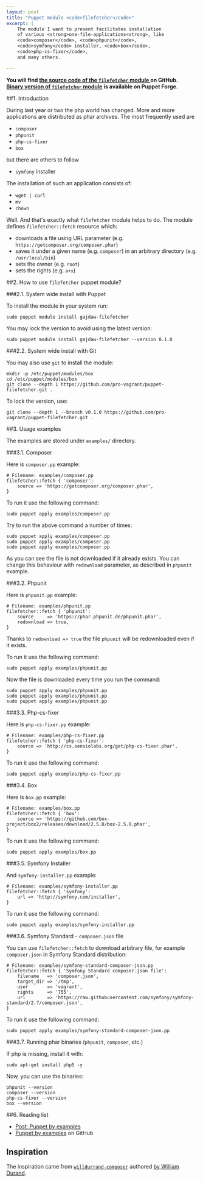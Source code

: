 ```yaml
---
layout: post
title: "Puppet module <code>filefetcher</code>"
excerpt: |
    The module I want to present facilitates installation
    of various <strong>one-file-applications<strong>, like
    <code>composer</code>, <code>phpunit</code>,
    <code>symfony</code> installer, <code>box</code>,
    <code>php-cs-fixer</code>,
    and many others.

---
```


<div class="alert alert-success text-center">
<strong>
<i class="fa fa-thumbs-o-up"></i>
You will find
<a href="https://github.com/pro-vagrant/puppet-filefetcher">the source code of the
<code>filefetcher</code> module </a> on GitHub.
</strong>
</div>

<div class="alert alert-success text-center">
<strong>
<i class="fa fa-thumbs-o-up"></i>
<a href="https://forge.puppetlabs.com/gajdaw/filefetcher">Binary version of <code>filefetcher</code> module</a>
is available on Puppet Forge.
</strong>
</div>

##1. Introduction

During last year or two the php world has changed. More and more
applications are distributed as phar archives. The most frequently used are

* `composer`
* `phpunit`
* `php-cs-fixer`
* `box`

but there are others to follow

* `symfony` installer

The installation of such an application consists of:

* `wget | curl`
* `mv`
* `chown`

Well. And that's exactly what `filefetcher` module helps to do.
The module defines `filefetcher::fetch` resource which:

* downloads a file using URL parameter (e.g. `https://getcomposer.org/composer.phar`)
* saves it under a given name (e.g. `composer`) in an arbitrary directory (e.g. `/usr/local/bin`)
* sets the owner (e.g. `root`)
* sets the rights (e.g. `a+x`)

##2. How to use `filefetcher` puppet module?

###2.1. System wide install with Puppet

To install the module in your system run:

    sudo puppet module install gajdaw-filefetcher

You may lock the version to avoid using the latest version:

    sudo puppet module install gajdaw-filefetcher --version 0.1.0

###2.2. System wide install with Git

You may also use `git` to install the module:

    mkdir -p /etc/puppet/modules/box
    cd /etc/puppet/modules/box
    git clone --depth 1 https://github.com/pro-vagrant/puppet-filefetcher.git .

To lock the version, use:

    git clone --depth 1 --branch v0.1.0 https://github.com/pro-vagrant/puppet-filefetcher.git .

##3. Usage examples

The examples are stored under `examples/` directory.

###3.1. Composer

Here is `composer.pp` example:

    # Filename: examples/composer.pp
    filefetcher::fetch { 'composer':
        source => 'https://getcomposer.org/composer.phar',
    }

To run it use the following command:

    sudo puppet apply examples/composer.pp

Try to run the above command a number of times:

    sudo puppet apply examples/composer.pp
    sudo puppet apply examples/composer.pp
    sudo puppet apply examples/composer.pp

As you can see the file is not downloaded if it already exists.
You can change this behaviour with `redownload` parameter,
as described in `phpunit` example.

###3.2. Phpunit

Here is `phpunit.pp` example:

    # Filename: examples/phpunit.pp
    filefetcher::fetch { 'phpunit':
        source     => 'https://phar.phpunit.de/phpunit.phar',
        redownload => true,
    }

Thanks to `redownload => true` the file `phpunit` will be
redownloaded even if it exists.

To run it use the following command:

    sudo puppet apply examples/phpunit.pp

Now the file is downloaded every time you run the command:

    sudo puppet apply examples/phpunit.pp
    sudo puppet apply examples/phpunit.pp
    sudo puppet apply examples/phpunit.pp

###3.3. Php-cs-fixer

Here is `php-cs-fixer.pp` example:

    # Filename: examples/php-cs-fixer.pp
    filefetcher::fetch { 'php-cs-fixer':
        source => 'http://cs.sensiolabs.org/get/php-cs-fixer.phar',
    }

To run it use the following command:

    sudo puppet apply examples/php-cs-fixer.pp

###3.4. Box

Here is `box.pp` example:

    # Filename: examples/box.pp
    filefetcher::fetch { 'box':
        source => 'https://github.com/box-project/box2/releases/download/2.5.0/box-2.5.0.phar',
    }

To run it use the following command:

    sudo puppet apply examples/box.pp

###3.5. Symfony Installer

And `symfony-installer.pp` example:

    # Filename: examples/symfony-installer.pp
    filefetcher::fetch { 'symfony':
        url => 'http://symfony.com/installer',
    }

To run it use the following command:

    sudo puppet apply examples/symfony-installer.pp

###3.6. Symfony Standard - `composer.json` file

You can use `filefetcher::fetch` to download arbitrary file,
for example `composer.json` in Symfony Standard distribution:

    # Filename: examples/symfony-standard-composer-json.pp
    filefetcher::fetch { 'Symfony Standard composer.json file':
        filename   => 'composer.json',
        target_dir => '/tmp',
        user       => 'vagrant',
        rights     => '755',
        url        => 'https://raw.githubusercontent.com/symfony/symfony-standard/2.7/composer.json',
    }

To run it use the following command:

    sudo puppet apply examples/symfony-standard-composer-json.pp

###3.7. Running phar binaries (`phpunit`, `composer`, etc.)

If php is missing, install it with:

    sudo apt-get install php5 -y

Now, you can use the binaries:

    phpunit --version
    composer --version
    php-cs-fixer --version
    box --version

##6. Reading list

* [Post: Puppet by examples](http://by-examples.net/2015/01/05/puppet-by-examples.html)
* [Puppet by examples](https://github.com/by-examples/puppet-by-examples) on GitHub

## Inspiration

The inspiration came from
[`willdurrand-composer`](https://forge.puppetlabs.com/willdurand/composer)
authored
[by William Durand](https://github.com/willdurand/puppet-composer).
